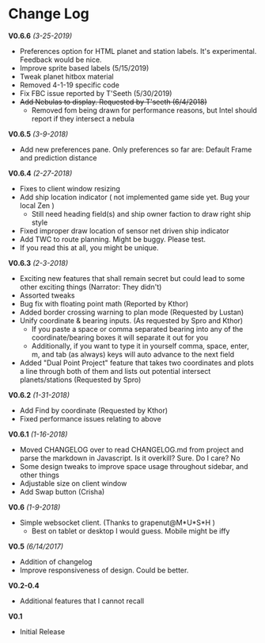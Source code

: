 # Change Log

**V0.6.6** *(3-25-2019)*
* Preferences option for HTML planet and station labels. It's experimental. Feedback would be nice.
* Improve sprite based labels (5/15/2019)
* Tweak planet hitbox material
* Removed 4-1-19 specific code
* Fix FBC issue reported by T'Seeth (5/30/2019)
* ~~Add Nebulas to display. Requested by T'seeth (6/4/2018)~~
    * Removed fom being drawn for performance reasons, but Intel should report if they intersect a nebula

**V0.6.5** *(3-9-2018)*
* Add new preferences pane. Only preferences so far are: Default Frame and prediction distance

**V0.6.4** *(2-27-2018)*
* Fixes to client window resizing
* Add ship location indicator ( not implemented game side yet. Bug your local Zen )
    * Still need heading field(s) and ship owner faction to draw right ship style
* Fixed improper draw location of sensor net driven ship indicator
* Add TWC to route planning. Might be buggy. Please test.
* If you read this at all, you might be unique.

**V0.6.3** *(2-3-2018)*
* Exciting new features that shall remain secret but could lead to some other exciting things (Narrator: They didn't)
* Assorted tweaks
* Bug fix with floating point math (Reported by Kthor)
* Added border crossing warning to plan mode (Requested by Lustan)
* Unify coordinate & bearing inputs. (As requested by Spro and Kthor)
    * If you paste a space or comma separated bearing into any of the coordinate/bearing boxes it will separate it out for you
    * Additionally, if you want to type it in yourself comma, space, enter, m, and tab (as always) keys will auto advance to the next field
* Added "Dual Point Project" feature that takes two coordinates and plots a line through both of them and lists out potential intersect planets/stations (Requested by Spro)

**V0.6.2** *(1-31-2018)*
* Add Find by coordinate (Requested by Kthor)
* Fixed performance issues relating to above

**V0.6.1** *(1-16-2018)*
* Moved CHANGELOG over to read CHANGELOG.md from project and parse the markdown in Javascript. Is it overkill? Sure. Do I care? No
* Some design tweaks to improve space usage throughout sidebar, and other things
* Adjustable size on client window
* Add Swap button (Crisha)


**V0.6** *(1-9-2018)*
* Simple websocket client.     (Thanks to grapenut@M\*U\*S\*H )
    * Best on tablet or desktop I would guess. Mobile might be iffy

**V0.5** *(6/14/2017)*
* Addition of changelog
* Improve responsiveness of design. Could be better.

**V0.2-0.4**
 * Additional features that I cannot recall

**V0.1**
* Initial Release
